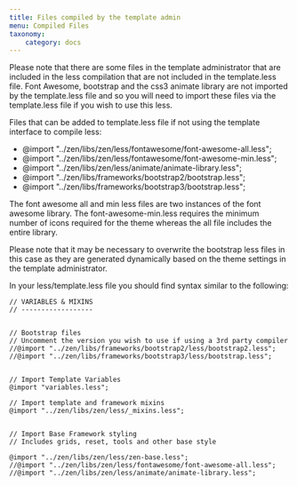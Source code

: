 ```yaml
---
title: Files compiled by the template admin
menu: Compiled Files
taxonomy:
    category: docs
---
```




Please note that there are some files in the template administrator that are included in the less compilation that are not included in the template.less file. Font Awesome, bootstrap and the css3 animate library are not imported by the template.less file and so you will need to import these files via the template.less file if you wish to use this less.

Files that can be added to template.less file if not using the template interface to compile less:

- @import "../zen/libs/zen/less/fontawesome/font-awesome-all.less";
- @import "../zen/libs/zen/less/fontawesome/font-awesome-min.less";
- @import "../zen/libs/zen/less/animate/animate-library.less";
- @import "../zen/libs/frameworks/bootstrap2/bootstrap.less";
- @import "../zen/libs/frameworks/bootstrap3/bootstrap.less";
	
The font awesome all and min less files are two instances of the font awesome library. The font-awesome-min.less requires the minimum number of icons required for the theme whereas the all file includes the entire library.

Please note that it may be necessary to overwrite the bootstrap less files in this case as they are generated dynamically based on the theme settings in the template administrator.

In your less/template.less file you should find syntax similar to the following:

	// VARIABLES & MIXINS
	// ------------------


	// Bootstrap files
	// Uncomment the version you wish to use if using a 3rd party compiler
	//@import "../zen/libs/frameworks/bootstrap2/less/bootstrap2.less";	
	//@import "../zen/libs/frameworks/bootstrap3/less/bootstrap.less";


	// Import Template Variables
	@import "variables.less";

	// Import template and framework mixins
	@import "../zen/libs/zen/less/_mixins.less";


	// Import Base Framework styling
	// Includes grids, reset, tools and other base style

	@import "../zen/libs/zen/less/zen-base.less";
	//@import "../zen/libs/zen/less/fontawesome/font-awesome-all.less";
	//@import "../zen/libs/zen/less/animate/animate-library.less";